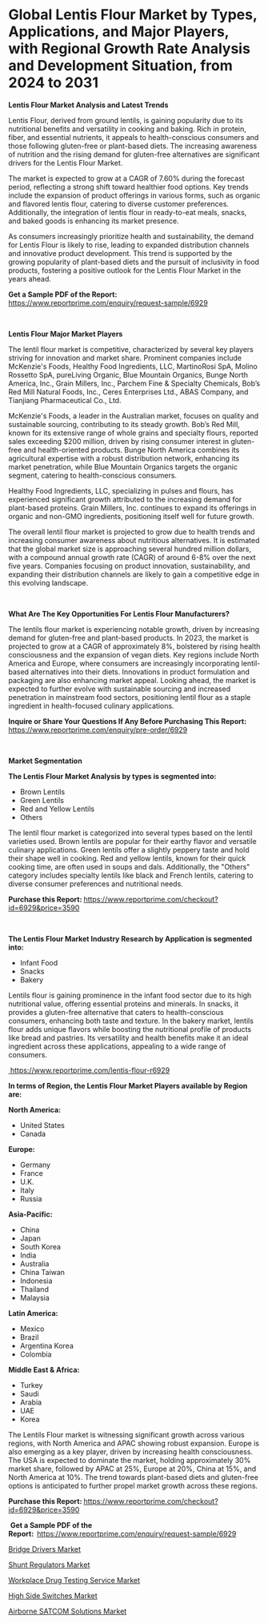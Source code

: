 <p><h1>Global Lentis Flour Market by Types, Applications, and Major Players, with Regional Growth Rate Analysis and Development Situation, from 2024 to 2031</h1></p><p><strong>Lentis Flour Market Analysis and Latest Trends</strong></p>
<p><p>Lentis Flour, derived from ground lentils, is gaining popularity due to its nutritional benefits and versatility in cooking and baking. Rich in protein, fiber, and essential nutrients, it appeals to health-conscious consumers and those following gluten-free or plant-based diets. The increasing awareness of nutrition and the rising demand for gluten-free alternatives are significant drivers for the Lentis Flour Market.</p><p>The market is expected to grow at a CAGR of 7.60% during the forecast period, reflecting a strong shift toward healthier food options. Key trends include the expansion of product offerings in various forms, such as organic and flavored lentis flour, catering to diverse customer preferences. Additionally, the integration of lentis flour in ready-to-eat meals, snacks, and baked goods is enhancing its market presence.</p><p>As consumers increasingly prioritize health and sustainability, the demand for Lentis Flour is likely to rise, leading to expanded distribution channels and innovative product development. This trend is supported by the growing popularity of plant-based diets and the pursuit of inclusivity in food products, fostering a positive outlook for the Lentis Flour Market in the years ahead.</p></p>
<p><strong>Get a Sample PDF of the Report:&nbsp;</strong> <a href="https://www.reportprime.com/enquiry/request-sample/6929?utm_campaign=1134&utm_medium=2&utm_source=Github&utm_content=ia&utm_term=25112024&utm_id=lentis-flour">https://www.reportprime.com/enquiry/request-sample/6929</a></p>
<p>&nbsp;</p>
<p><strong>Lentis Flour Major Market Players</strong></p>
<p><p>The lentil flour market is competitive, characterized by several key players striving for innovation and market share. Prominent companies include McKenzie's Foods, Healthy Food Ingredients, LLC, MartinoRosi SpA, Molino Rossetto SpA, pureLiving Organic, Blue Mountain Organics, Bunge North America, Inc., Grain Millers, Inc., Parchem Fine & Specialty Chemicals, Bob’s Red Mill Natural Foods, Inc., Ceres Enterprises Ltd., ABAS Company, and Tianjiang Pharmaceutical Co., Ltd.</p><p>McKenzie's Foods, a leader in the Australian market, focuses on quality and sustainable sourcing, contributing to its steady growth. Bob’s Red Mill, known for its extensive range of whole grains and specialty flours, reported sales exceeding $200 million, driven by rising consumer interest in gluten-free and health-oriented products. Bunge North America combines its agricultural expertise with a robust distribution network, enhancing its market penetration, while Blue Mountain Organics targets the organic segment, catering to health-conscious consumers.</p><p>Healthy Food Ingredients, LLC, specializing in pulses and flours, has experienced significant growth attributed to the increasing demand for plant-based proteins. Grain Millers, Inc. continues to expand its offerings in organic and non-GMO ingredients, positioning itself well for future growth. </p><p>The overall lentil flour market is projected to grow due to health trends and increasing consumer awareness about nutritious alternatives. It is estimated that the global market size is approaching several hundred million dollars, with a compound annual growth rate (CAGR) of around 6-8% over the next five years. Companies focusing on product innovation, sustainability, and expanding their distribution channels are likely to gain a competitive edge in this evolving landscape.</p></p>
<p>&nbsp;</p>
<p><strong>What Are The Key Opportunities For Lentis Flour Manufacturers?</strong></p>
<p><p>The lentils flour market is experiencing notable growth, driven by increasing demand for gluten-free and plant-based products. In 2023, the market is projected to grow at a CAGR of approximately 8%, bolstered by rising health consciousness and the expansion of vegan diets. Key regions include North America and Europe, where consumers are increasingly incorporating lentil-based alternatives into their diets. Innovations in product formulation and packaging are also enhancing market appeal. Looking ahead, the market is expected to further evolve with sustainable sourcing and increased penetration in mainstream food sectors, positioning lentil flour as a staple ingredient in health-focused culinary applications.</p></p>
<p><strong>Inquire or Share Your Questions If Any Before Purchasing This Report:</strong> <a href="https://www.reportprime.com/enquiry/pre-order/6929?utm_campaign=1134&utm_medium=2&utm_source=Github&utm_content=ia&utm_term=25112024&utm_id=lentis-flour">https://www.reportprime.com/enquiry/pre-order/6929</a></p>
<p>&nbsp;</p>
<p><strong>Market Segmentation</strong></p>
<p><strong>The Lentis Flour Market Analysis by types is segmented into:</strong></p>
<p><ul><li>Brown Lentils</li><li>Green Lentils</li><li>Red and Yellow Lentils</li><li>Others</li></ul></p>
<p><p>The lentil flour market is categorized into several types based on the lentil varieties used. Brown lentils are popular for their earthy flavor and versatile culinary applications. Green lentils offer a slightly peppery taste and hold their shape well in cooking. Red and yellow lentils, known for their quick cooking time, are often used in soups and dals. Additionally, the "Others" category includes specialty lentils like black and French lentils, catering to diverse consumer preferences and nutritional needs.</p></p>
<p><strong>Purchase this Report:&nbsp;</strong><a href="https://www.reportprime.com/checkout?id=6929&price=3590&utm_campaign=1134&utm_medium=2&utm_source=Github&utm_content=ia&utm_term=25112024&utm_id=lentis-flour">https://www.reportprime.com/checkout?id=6929&price=3590</a></p>
<p>&nbsp;</p>
<p><strong>The Lentis Flour Market Industry Research by Application is segmented into:</strong></p>
<p><ul><li>Infant Food</li><li>Snacks</li><li>Bakery</li></ul></p>
<p><p>Lentils flour is gaining prominence in the infant food sector due to its high nutritional value, offering essential proteins and minerals. In snacks, it provides a gluten-free alternative that caters to health-conscious consumers, enhancing both taste and texture. In the bakery market, lentils flour adds unique flavors while boosting the nutritional profile of products like bread and pastries. Its versatility and health benefits make it an ideal ingredient across these applications, appealing to a wide range of consumers.</p></p>
<p><a href="https://www.reportprime.com/lentis-flour-r6929?utm_campaign=1134&utm_medium=2&utm_source=Github&utm_content=ia&utm_term=25112024&utm_id=lentis-flour">&nbsp;https://www.reportprime.com/lentis-flour-r6929</a></p>
<p><strong>In terms of Region, the Lentis Flour Market Players available by Region are:</strong></p>
<p>
    <p> <strong> North America: </strong>
        <ul>
            <li>United States</li>
            <li>Canada</li>
        </ul>
        </p> 
    <p> <strong> Europe: </strong>
        <ul>
            <li>Germany</li>
            <li>France</li>
            <li>U.K.</li>
            <li>Italy</li>
            <li>Russia</li>
        </ul>
        </p> 
    <p> <strong> Asia-Pacific: </strong>
        <ul>
            <li>China</li>
            <li>Japan</li>
            <li>South Korea</li>
            <li>India</li>
            <li>Australia</li>
            <li>China Taiwan</li>
            <li>Indonesia</li>
            <li>Thailand</li>
            <li>Malaysia</li>
        </ul>
        </p> 
    <p> <strong> Latin America: </strong>
        <ul>
            <li>Mexico</li>
            <li>Brazil</li>
            <li>Argentina Korea</li>
            <li>Colombia</li>
        </ul>
        </p> 
    <p> <strong> Middle East & Africa: </strong>
        <ul>
            <li>Turkey</li>
            <li>Saudi</li>
            <li>Arabia</li>
            <li>UAE</li>
            <li>Korea</li>
        </ul>
    </p>
    </p>
<p><p>The Lentils Flour market is witnessing significant growth across various regions, with North America and APAC showing robust expansion. Europe is also emerging as a key player, driven by increasing health consciousness. The USA is expected to dominate the market, holding approximately 30% market share, followed by APAC at 25%, Europe at 20%, China at 15%, and North America at 10%. The trend towards plant-based diets and gluten-free options is anticipated to further propel market growth across these regions.</p></p>
<p><strong>Purchase this Report: </strong><a href="https://www.reportprime.com/checkout?id=6929&price=3590&utm_campaign=1134&utm_medium=2&utm_source=Github&utm_content=ia&utm_term=25112024&utm_id=lentis-flour">https://www.reportprime.com/checkout?id=6929&price=3590</a></p>
<p>&nbsp;<strong>Get a Sample PDF of the Report:&nbsp;&nbsp;</strong><a href="https://www.reportprime.com/enquiry/request-sample/6929?utm_campaign=1134&utm_medium=2&utm_source=Github&utm_content=ia&utm_term=25112024&utm_id=lentis-flour">https://www.reportprime.com/enquiry/request-sample/6929</a></p>
<p><strong></strong></p>
<p><p><a href="https://www.linkedin.com/pulse/bridge-drivers-market-transformation-comparative-analysis-5g60e?utm_campaign=1134&utm_medium=2&utm_source=Github&utm_content=ia&utm_term=25112024&utm_id=lentis-flour">Bridge Drivers Market</a></p><p><a href="https://www.linkedin.com/pulse/emerging-opportunities-challenges-global-shunt-regulators-market-n43xc?utm_campaign=1134&utm_medium=2&utm_source=Github&utm_content=ia&utm_term=25112024&utm_id=lentis-flour">Shunt Regulators Market</a></p><p><a href="https://issuu.com/reportprime-2/docs/workplace-drug-testing-service-mark_d094fb95f3d599?utm_campaign=1134&utm_medium=2&utm_source=Github&utm_content=ia&utm_term=25112024&utm_id=lentis-flour">Workplace Drug Testing Service Market</a></p><p><a href="https://www.linkedin.com/pulse/pulse-high-side-switches-rhythms-change-market-resonance-2024-2031-vivnc?utm_campaign=1134&utm_medium=2&utm_source=Github&utm_content=ia&utm_term=25112024&utm_id=lentis-flour">High Side Switches Market</a></p><p><a href="https://issuu.com/reportprime-2/docs/airborne-satcom-solutions-market-si_efe976bb4f840a?utm_campaign=1134&utm_medium=2&utm_source=Github&utm_content=ia&utm_term=25112024&utm_id=lentis-flour">Airborne SATCOM Solutions Market</a></p></p>